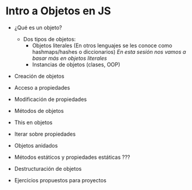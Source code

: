 # Intro a Objetos en JS

- ¿Qué es un objeto?

    - Dos tipos de objetos:
        - Objetos literales (En otros lenguajes se les conoce como hashmaps/hashes o diccionarios) *En esta sesión nos vamos a basar más en objetos literales*
        - Instancias de objetos (clases, OOP)

- Creación de objetos

- Acceso a propiedades

- Modificación de propiedades

- Métodos de objetos

- This en objetos

- Iterar sobre propiedades

- Objetos anidados

- Métodos estáticos y propiedades estáticas ???

- Destructuración de objetos

- Ejercicios propuestos para proyectos